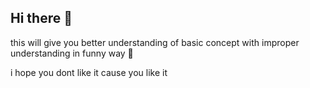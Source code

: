 ## Hi there 👋

this will give you better understanding of basic concept with improper understanding in funny way 🫡

i hope you dont like it cause you like it 
